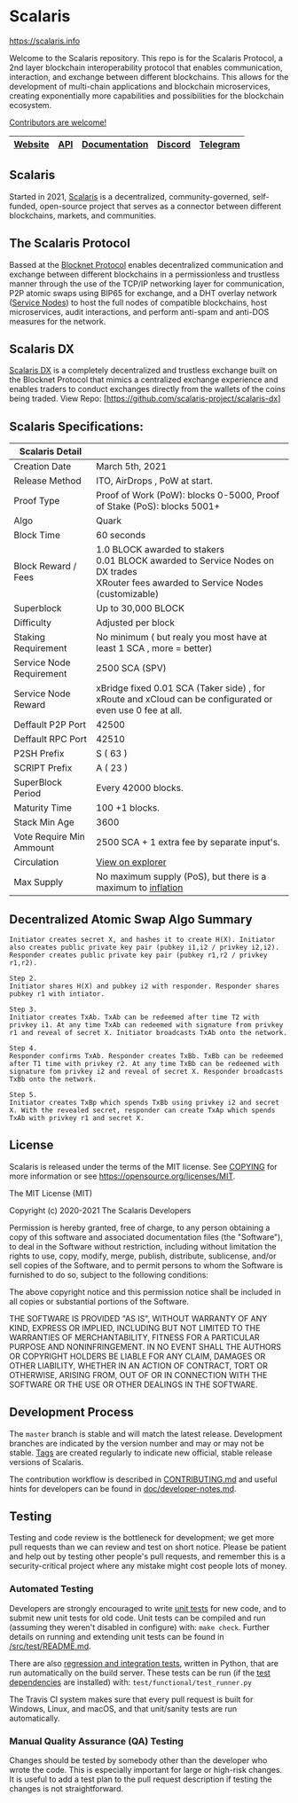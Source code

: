 Scalaris
=====================================

https://scalaris.info

Welcome to the Scalaris repository. This repo is for the Scalaris Protocol, a 2nd layer blockchain interoperability protocol that enables communication, interaction, and exchange between different blockchains. This allows for the development of multi-chain applications and blockchain microservices, creating exponentially more capabilities and possibilities for the blockchain ecosystem.

[Contributors are welcome!](https://github.com/scalaris-project/scalaris/blob/master/CONTRIBUTING.md)

[Website](https://scalaris.info) | [API](https://api.scalaris.info) | [Documentation](https://docs.scalaris.info) | [Discord](https://discord.gg/HKbdGANbZA) | [Telegram](https://t.me/scalaris_project)
-------------|-------------|-------------|-------------|-------------

Scalaris
-------

Started in 2021, [Scalaris](https://docs.scalaris.info/project/introduction) is a decentralized, community-governed, self-funded, open-source project that serves as a connector between different blockchains, markets, and communities. 

The Scalaris Protocol
-------

Bassed  at the [Blocknet Protocol](https://github.com/blocknetdx) enables decentralized communication and exchange between different blockchains in a permissionless and trustless manner through the use of the TCP/IP networking layer for communication, P2P atomic swaps using BIP65 for exchange, and a DHT overlay network ([Service Nodes](https://docs.scalaris.info/service-nodes/introduction)) to host the full nodes of compatible blockchains, host microservices, audit interactions, and perform anti-spam and anti-DOS measures for the network. 

Scalaris DX
-------

[Scalaris DX](https://docs.scalaris.info/scalarisdx/introduction) is a completely decentralized and trustless exchange built on the Blocknet Protocol that mimics a centralized exchange experience and enables traders to conduct exchanges directly from the wallets of the coins being traded. View Repo: [https://github.com/scalaris-project/scalaris-dx]

Scalaris Specifications:
-------

| Scalaris Detail          |                    |
------------------------|--------------------
Creation Date           | March 5th, 2021
Release Method          | ITO, AirDrops , PoW at start.
Proof Type              | Proof of Work (PoW): blocks 0-5000, Proof of Stake (PoS): blocks 5001+
Algo                    | Quark
Block Time              | 60 seconds
Block Reward / Fees     | 1.0 BLOCK awarded to stakers <br>0.01 BLOCK awarded to Service Nodes on DX trades <br>XRouter fees awarded to Service Nodes (customizable)
Superblock              | Up to 30,000 BLOCK
Difficulty              | Adjusted per block
Staking Requirement     | No minimum ( but realy you most have at least 1 SCA , more = better)
Service Node Requirement| 2500 SCA (SPV)
Service Node Reward     | xBridge fixed 0.01 SCA (Taker side) , for xRoute and xCloud can be configurated or even use 0 fee at all.
Deffault P2P Port	    | 42500
Deffault RPC Port	    | 42510
P2SH Prefix	            | S ( 63 )
SCRIPT Prefix	        | A ( 23 )
SuperBlock Period	    | Every 42000 blocks.
Maturity Time	        | 100 +1 blocks.
Stack Min Age	        | 3600
Vote Require Min Ammount| 2500 SCA + 1 extra fee by separate input's.
Circulation             | [View on explorer](https://explorer.scalaris.info/)
Max Supply              | No maximum supply (PoS), but there is a maximum to [inflation](https://docs.scalaris.info/blockchain/introduction/#inflation)


Decentralized Atomic Swap Algo Summary
-------

```Step1.
Initiator creates secret X, and hashes it to create H(X). Initiator also creates public private key pair (pubkey i1,i2 / privkey i2,i2). Responder creates public private key pair (pubkey r1,r2 / privkey r1,r2).

Step 2.
Initiator shares H(X) and pubkey i2 with responder. Responder shares pubkey r1 with intiator.

Step 3.
Initiator creates TxAb. TxAb can be redeemed after time T2 with privkey i1. At any time TxAb can redeemed with signature from privkey r1 and reveal of secret X. Initiator broadcasts TxAb onto the network.

Step 4.
Responder confirms TxAb. Responder creates TxBb. TxBb can be redeemed after T1 time with privkey r2. At any time TxBb can be redeemed with signature fom privkey i2 and reveal of secret X. Responder broadcasts TxBb onto the network.

Step 5.
Initiator creates TxBp which spends TxBb using privkey i2 and secret X. With the revealed secret, responder can create TxAp which spends TxAb with privkey r1 and secret X.
```

License
-------

Scalaris is released under the terms of the MIT license. See [COPYING](COPYING) for more
information or see https://opensource.org/licenses/MIT.

The MIT License (MIT)

Copyright (c) 2020-2021 The Scalaris Developers

Permission is hereby granted, free of charge, to any person obtaining a copy
of this software and associated documentation files (the "Software"), to deal
in the Software without restriction, including without limitation the rights
to use, copy, modify, merge, publish, distribute, sublicense, and/or sell
copies of the Software, and to permit persons to whom the Software is
furnished to do so, subject to the following conditions:

The above copyright notice and this permission notice shall be included in
all copies or substantial portions of the Software.

THE SOFTWARE IS PROVIDED "AS IS", WITHOUT WARRANTY OF ANY KIND, EXPRESS OR
IMPLIED, INCLUDING BUT NOT LIMITED TO THE WARRANTIES OF MERCHANTABILITY,
FITNESS FOR A PARTICULAR PURPOSE AND NONINFRINGEMENT. IN NO EVENT SHALL THE
AUTHORS OR COPYRIGHT HOLDERS BE LIABLE FOR ANY CLAIM, DAMAGES OR OTHER
LIABILITY, WHETHER IN AN ACTION OF CONTRACT, TORT OR OTHERWISE, ARISING FROM,
OUT OF OR IN CONNECTION WITH THE SOFTWARE OR THE USE OR OTHER DEALINGS IN
THE SOFTWARE.

Development Process
-------------------

The `master` branch is stable and will match the latest release. Development 
branches are indicated by the version number and may or may not be stable.
[Tags](https://github.com/scalaris-project/scalaris/tags) are created
regularly to indicate new official, stable release versions of Scalaris.

The contribution workflow is described in [CONTRIBUTING.md](CONTRIBUTING.md)
and useful hints for developers can be found in [doc/developer-notes.md](doc/developer-notes.md).

Testing
-------

Testing and code review is the bottleneck for development; we get more pull
requests than we can review and test on short notice. Please be patient and help out by testing
other people's pull requests, and remember this is a security-critical project where any mistake might cost people
lots of money.

### Automated Testing

Developers are strongly encouraged to write [unit tests](src/test/README.md) for new code, and to
submit new unit tests for old code. Unit tests can be compiled and run
(assuming they weren't disabled in configure) with: `make check`. Further details on running
and extending unit tests can be found in [/src/test/README.md](/src/test/README.md).

There are also [regression and integration tests](/test), written
in Python, that are run automatically on the build server.
These tests can be run (if the [test dependencies](/test) are installed) with: `test/functional/test_runner.py`

The Travis CI system makes sure that every pull request is built for Windows, Linux, and macOS, and that unit/sanity tests are run automatically.

### Manual Quality Assurance (QA) Testing

Changes should be tested by somebody other than the developer who wrote the
code. This is especially important for large or high-risk changes. It is useful
to add a test plan to the pull request description if testing the changes is
not straightforward.

